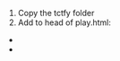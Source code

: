 1. Copy the tctfy folder
2. Add to head of play.html:
* <link href="https://fonts.googleapis.com/css?family=Scope+One" rel="stylesheet">
* <script src="mods.js" type="text/javascript"></script>

